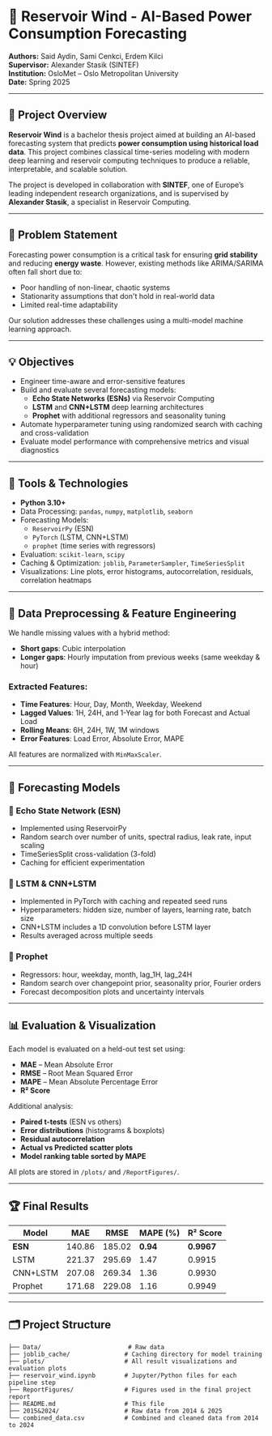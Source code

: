 # 🔋 Reservoir Wind - AI-Based Power Consumption Forecasting

**Authors:** Said Aydin, Sami Cenkci, Erdem Kilci  
**Supervisor:** Alexander Stasik (SINTEF)  
**Institution:** OsloMet – Oslo Metropolitan University  
**Date:** Spring 2025

---

## 📌 Project Overview

**Reservoir Wind** is a bachelor thesis project aimed at building an AI-based forecasting system that predicts **power consumption using historical load data**. This project combines classical time-series modeling with modern deep learning and reservoir computing techniques to produce a reliable, interpretable, and scalable solution.

The project is developed in collaboration with **SINTEF**, one of Europe’s leading independent research organizations, and is supervised by **Alexander Stasik**, a specialist in Reservoir Computing.

---

## 🎯 Problem Statement

Forecasting power consumption is a critical task for ensuring **grid stability** and reducing **energy waste**. However, existing methods like ARIMA/SARIMA often fall short due to:

- Poor handling of non-linear, chaotic systems
- Stationarity assumptions that don't hold in real-world data
- Limited real-time adaptability

Our solution addresses these challenges using a multi-model machine learning approach.

---

## 💡 Objectives

- Engineer time-aware and error-sensitive features
- Build and evaluate several forecasting models:
  - **Echo State Networks (ESNs)** via Reservoir Computing
  - **LSTM** and **CNN+LSTM** deep learning architectures
  - **Prophet** with additional regressors and seasonality tuning
- Automate hyperparameter tuning using randomized search with caching and cross-validation
- Evaluate model performance with comprehensive metrics and visual diagnostics

---

## 🧰 Tools & Technologies

- **Python 3.10+**
- Data Processing: `pandas`, `numpy`, `matplotlib`, `seaborn`
- Forecasting Models:
  - `ReservoirPy` (ESN)
  - `PyTorch` (LSTM, CNN+LSTM)
  - `prophet` (time series with regressors)
- Evaluation: `scikit-learn`, `scipy`
- Caching & Optimization: `joblib`, `ParameterSampler`, `TimeSeriesSplit`
- Visualizations: Line plots, error histograms, autocorrelation, residuals, correlation heatmaps

---

## 🧼 Data Preprocessing & Feature Engineering

We handle missing values with a hybrid method:

- **Short gaps**: Cubic interpolation
- **Longer gaps**: Hourly imputation from previous weeks (same weekday & hour)

### Extracted Features:

- **Time Features**: Hour, Day, Month, Weekday, Weekend
- **Lagged Values**: 1H, 24H, and 1-Year lag for both Forecast and Actual Load
- **Rolling Means**: 6H, 24H, 1W, 1M windows
- **Error Features**: Load Error, Absolute Error, MAPE

All features are normalized with `MinMaxScaler`.

---

## 🤖 Forecasting Models

### 🔹 Echo State Network (ESN)

- Implemented using ReservoirPy
- Random search over number of units, spectral radius, leak rate, input scaling
- TimeSeriesSplit cross-validation (3-fold)
- Caching for efficient experimentation

### 🔹 LSTM & CNN+LSTM

- Implemented in PyTorch with caching and repeated seed runs
- Hyperparameters: hidden size, number of layers, learning rate, batch size
- CNN+LSTM includes a 1D convolution before LSTM layer
- Results averaged across multiple seeds

### 🔹 Prophet

- Regressors: hour, weekday, month, lag_1H, lag_24H
- Random search over changepoint prior, seasonality prior, Fourier orders
- Forecast decomposition plots and uncertainty intervals

---

## 📊 Evaluation & Visualization

Each model is evaluated on a held-out test set using:

- **MAE** – Mean Absolute Error
- **RMSE** – Root Mean Squared Error
- **MAPE** – Mean Absolute Percentage Error
- **R² Score**

Additional analysis:

- **Paired t-tests** (ESN vs others)
- **Error distributions** (histograms & boxplots)
- **Residual autocorrelation**
- **Actual vs Predicted scatter plots**
- **Model ranking table sorted by MAPE**

All plots are stored in `/plots/` and `/ReportFigures/`.

---

## 🏆 Final Results

| Model      | MAE     | RMSE    | MAPE (%) | R² Score |
|------------|---------|---------|----------|----------|
| **ESN**    | 140.86  | 185.02  | **0.94** | **0.9967** |
| LSTM       | 221.37  | 295.69  | 1.47     | 0.9915   |
| CNN+LSTM   | 207.08  | 269.34  | 1.36     | 0.9930   |
| Prophet    | 171.68  | 229.08  | 1.16     | 0.9949   |

---

## 🗂️ Project Structure

```text
├── Data/                        # Raw data 
├── joblib_cache/               # Caching directory for model training
├── plots/                      # All result visualizations and evaluation plots
├── reservoir_wind.ipynb        # Jupyter/Python files for each pipeline step
├── ReportFigures/              # Figures used in the final project report
├── README.md                   # This file
├── 2015&2024/                  # Raw data from 2014 & 2025
└── combined_data.csv           # Combined and cleaned data from 2014 to 2024
